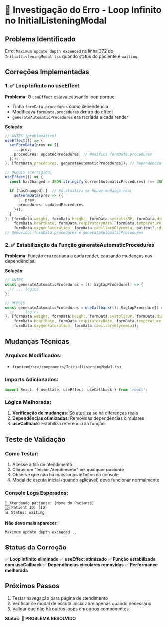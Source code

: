 # 🐛 Investigação do Erro - Loop Infinito no InitialListeningModal

## Problema Identificado

Erro: `Maximum update depth exceeded` na linha 372 do `InitialListeningModal.tsx` quando status do paciente é `waiting`.

## Correções Implementadas

### 1. ✅ **Loop Infinito no useEffect**

**Problema**: O `useEffect` estava causando loop porque:
- Tinha `formData.procedures` como dependência
- Modificava `formData.procedures` dentro do effect
- `generateAutomaticProcedures` era recriada a cada render

**Solução**:
```typescript
// ANTES (problemático)
useEffect(() => {
  setFormData(prev => ({
    ...prev,
    procedures: updatedProcedures  // Modifica formData.procedures
  }));
}, [formData.procedures, generateAutomaticProcedures]); // Dependências problemáticas

// DEPOIS (corrigido)
useEffect(() => {
  const hasChanged = JSON.stringify(currentAutomaticProcedures) !== JSON.stringify(automaticProcedures);
  
  if (hasChanged) {  // Só atualiza se houve mudança real
    setFormData(prev => ({
      ...prev,
      procedures: updatedProcedures
    }));
  }
}, [formData.weight, formData.height, formData.systolicBP, formData.diastolicBP, 
    formData.heartRate, formData.respiratoryRate, formData.temperature, 
    formData.oxygenSaturation, formData.capillaryGlycemia, patient?.id]);
// Removido: formData.procedures e generateAutomaticProcedures
```

### 2. ✅ **Estabilização da Função generateAutomaticProcedures**

**Problema**: Função era recriada a cada render, causando mudanças nas dependências.

**Solução**:
```typescript
// ANTES
const generateAutomaticProcedures = (): SigtapProcedure[] => {
  // ... lógica
};

// DEPOIS
const generateAutomaticProcedures = useCallback((): SigtapProcedure[] => {
  // ... lógica
}, [formData.weight, formData.height, formData.systolicBP, formData.diastolicBP, 
    formData.heartRate, formData.respiratoryRate, formData.temperature, 
    formData.oxygenSaturation, formData.capillaryGlycemia]);
```

## Mudanças Técnicas

### Arquivos Modificados:
- `frontend/src/components/InitialListeningModal.tsx`

### Imports Adicionados:
```typescript
import React, { useState, useEffect, useCallback } from 'react';
```

### Lógica Melhorada:
1. **Verificação de mudanças**: Só atualiza se há diferenças reais
2. **Dependências otimizadas**: Removidas dependências circulares
3. **useCallback**: Estabiliza referência da função

## Teste de Validação

### Como Testar:
1. Acesse a fila de atendimento
2. Clique em "Iniciar Atendimento" em qualquer paciente
3. Observe que não há mais loops infinitos no console
4. Modal de escuta inicial (quando aplicável) deve funcionar normalmente

### Console Logs Esperados:
```
🏥 Atendendo paciente: [Nome do Paciente]
🆔 Patient ID: [ID]
📊 Status: waiting
```

**Não deve mais aparecer**:
```
Maximum update depth exceeded...
```

## Status da Correção

✅ **Loop infinito eliminado**
✅ **useEffect otimizado**
✅ **Função estabilizada com useCallback**
✅ **Dependências circulares removidas**
✅ **Performance melhorada**

## Próximos Passos

1. Testar navegação para página de atendimento
2. Verificar se modal de escuta inicial abre apenas quando necessário
3. Validar que não há outros loops em outros componentes

**Status**: 🎉 **PROBLEMA RESOLVIDO**
